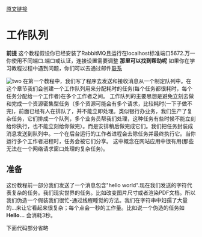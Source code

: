 [原文链接](https://www.rabbitmq.com/tutorials/tutorial-two-spring-amqp.html)
# 工作队列
**前提**
这个教程假设你已经安装了RabbitMQ且运行在localhost标准端口5672.万一你使用不同端口.端口或认证，连接设置需要调整
**那里可以找到帮助呢**
如果你在学习教程过程中遇到问题，你们可以去通过邮件[联系](https://groups.google.com/forum/#!forum/rabbitmq-users)

![two](https://www.rabbitmq.com/img/tutorials/python-two.png)
在第一个教程中，我们写了程序去发送和接收消息从一个制定队列中。在这个章节我们会创建一个工作队列用来分配耗时的任务(每个任务都很耗时，每个任务分配给一个工作者)在多个工作者之间。
工作队列的主要思想是避免立刻去做和完成一个资源密集型任务（多个资源可能会有多个请求，比较耗时(一下子做不完)，前面已经有人在排队了，并不能立即处理。类似银行办业务，我们生产了复杂任务，它们排成一个队列，多个业务员帮我们处理，这种任务有些时候不能立刻给你执行，也不能立刻给你做完）。而是安排稍后做完成它们。我们把任务封装成消息发送到队列中。一个在后台运行的工作者进程会去除任务并最终执行它。当你运行多个工作者进程时，任务会被它们分享。
这中概念在网站应用中很有用(那些无法在一个网络请求窗口处理的复杂任务)。
## 准备
这份教程前一部分我们发送了一个消息包含"hello world".现在我们发送的字符代表复杂的任务。我们现实世界的任务。比如改变图片尺寸或者渲染PDF文档。所以我们伪造一个假装我们很忙-通过线程睡觉的方法。我们在字符串中妇孺了大量的...来让它看起来很复杂；每个点会一秒的工作量。比如说一个伪造的任务如**Hello...** 会消耗3秒。

下面代码部分省略
